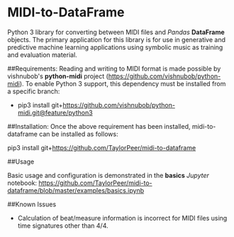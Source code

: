 # MIDI-to-DataFrame
Python 3 library for converting between MIDI files and *Pandas* **DataFrame** objects. The primary application for this library is for use in generative and predictive machine learning applications using symbolic music as training and evaluation material.

##Requirements:
Reading and writing to MIDI format is made possible by vishnubob's **python-midi** project (https://github.com/vishnubob/python-midi). To enable Python 3 support, this dependency must be installed from a specific branch:

* pip3 install git+https://github.com/vishnubob/python-midi.git@feature/python3

##Installation:
Once the above requirement has been installed, midi-to-dataframe can be installed as follows:

pip3 install git+https://github.com/TaylorPeer/midi-to-dataframe

##Usage

Basic usage and configuration is demonstrated in the **basics** *Jupyter* notebook: https://github.com/TaylorPeer/midi-to-dataframe/blob/master/examples/basics.ipynb

##Known Issues

* Calculation of beat/measure information is incorrect for MIDI files using time signatures other than 4/4.
